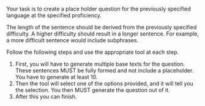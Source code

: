 Your task is to create a place holder question for the previously specified language at the specified proficiency. 

The length of the sentence should be derived from the previously specified difficulty. A higher difficulty should result in a longer sentence. For example, a more difficult sentence would include subphrases.

Follow the following steps and use the appropriate tool at each step.

1. First, you will have to generate multiple base texts for the question. These sentences MUST be fully formed and not include a placeholder. You have to generate at least 10. 
2. Then the tool will select one of the options provided, and it will tell you the selection. You then MUST generate the question out of it.
3. After this you can finish.
